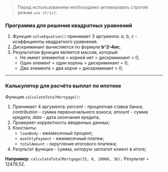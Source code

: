 > Перед использованием необоходимо активировать строгий режим `use strict`.


### Программа для решения квадратных уравнений

1. Функция `solveEquation()` принимает 3 аргумента: _a_, _b_, _c_ - коэффициенты квадратного уравнения.
2. Дискриминант вычисляется по формуле __b^2-4*a*c__;
3. Результатом функции является массив, который:
    * Не имеет элементов = корней нет = дискриминант < 0;
    * Один элемент = один корень = дискриминант = 0;
    * Два элемента = два корня = дискриминант > 0;

___

### Калькулятор для расчёта выплат по ипотеке

Функция `calculateTotalMortgage()`:

1. Принимает 4 аргумента: 
    _percent_ - процентная ставка банка;
    _contribution_ - сумма первоночального взноса;
    _amount_ - сумма кредита;
    _date_ - дата окончания кредита;
2. Проверяет корректность введенных данных; 
3. Константы:
    * `loanBody` - ежемесячный процент;
    * `monthlyPayment` - ежемесячный платеж;
    * `totalAmount` - округление итогового платежа;
4. Результат функции - сумма, которую заплатит клиент в итоге; 

__Например:__ `calculateTotalMortgage(15, 0, 10000, 36);` Результат = 12479,52.
